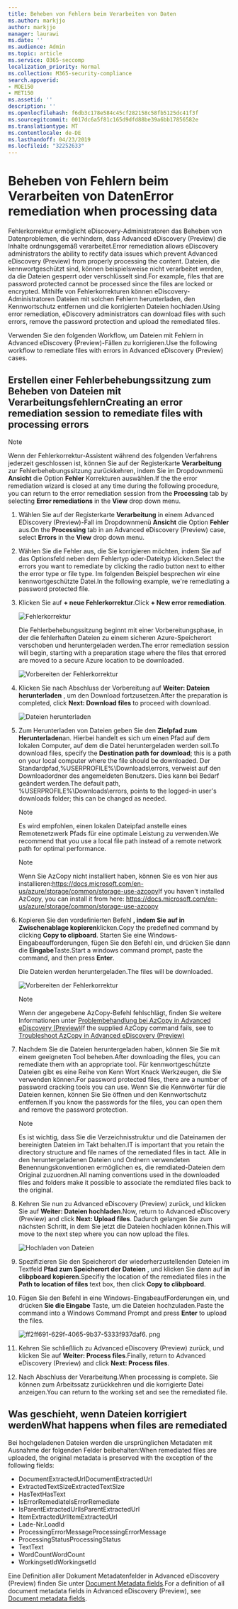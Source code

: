 ```yaml
---
title: Beheben von Fehlern beim Verarbeiten von Daten
ms.author: markjjo
author: markjjo
manager: laurawi
ms.date: ''
ms.audience: Admin
ms.topic: article
ms.service: O365-seccomp
localization_priority: Normal
ms.collection: M365-security-compliance
search.appverid:
- MOE150
- MET150
ms.assetid: ''
description: ''
ms.openlocfilehash: f6db3c178e584c45cf282158c58fb5125dc41f3f
ms.sourcegitcommit: 0017dc6a5f81c165d9dfd88be39a6bb17856582e
ms.translationtype: MT
ms.contentlocale: de-DE
ms.lasthandoff: 04/23/2019
ms.locfileid: "32252633"
---
```

# <a name="error-remediation-when-processing-data"></a><span data-ttu-id="6efbb-102">Beheben von Fehlern beim Verarbeiten von Daten</span><span class="sxs-lookup"><span data-stu-id="6efbb-102">Error remediation when processing data</span></span>

<span data-ttu-id="6efbb-103">Fehlerkorrektur ermöglicht eDiscovery-Administratoren das Beheben von Datenproblemen, die verhindern, dass Advanced eDiscovery (Preview) die Inhalte ordnungsgemäß verarbeitet.</span><span class="sxs-lookup"><span data-stu-id="6efbb-103">Error remediation allows eDiscovery administrators the ability to rectify data issues which prevent Advanced eDiscovery (Preview) from properly processing the content.</span></span> <span data-ttu-id="6efbb-104">Dateien, die kennwortgeschützt sind, können beispielsweise nicht verarbeitet werden, da die Dateien gesperrt oder verschlüsselt sind.</span><span class="sxs-lookup"><span data-stu-id="6efbb-104">For example, files that are password protected cannot be processed since the files are locked or encrypted.</span></span> <span data-ttu-id="6efbb-105">Mithilfe von Fehlerkorrekturen können eDiscovery-Administratoren Dateien mit solchen Fehlern herunterladen, den Kennwortschutz entfernen und die korrigierten Dateien hochladen.</span><span class="sxs-lookup"><span data-stu-id="6efbb-105">Using error remediation, eDiscovery administrators can download files with such errors, remove the password protection and upload the remediated files.</span></span>

<span data-ttu-id="6efbb-106">Verwenden Sie den folgenden Workflow, um Dateien mit Fehlern in Advanced eDiscovery (Preview)-Fällen zu korrigieren.</span><span class="sxs-lookup"><span data-stu-id="6efbb-106">Use the following workflow to remediate files with errors in Advanced eDiscovery (Preview) cases.</span></span>

## <a name="creating-an-error-remediation-session-to-remediate-files-with-processing-errors"></a><span data-ttu-id="6efbb-107">Erstellen einer Fehlerbehebungssitzung zum Beheben von Dateien mit Verarbeitungsfehlern</span><span class="sxs-lookup"><span data-stu-id="6efbb-107">Creating an error remediation session to remediate files with processing errors</span></span>

>[!NOTE]
><span data-ttu-id="6efbb-108">Wenn der Fehlerkorrektur-Assistent während des folgenden Verfahrens jederzeit geschlossen ist, können Sie auf der Registerkarte **Verarbeitung** zur Fehlerbehebungssitzung zurückkehren, indem Sie im Dropdownmenü **Ansicht** die Option **Fehler** Korrekturen auswählen.</span><span class="sxs-lookup"><span data-stu-id="6efbb-108">If the the error remediation wizard is closed at any time during the following procedure, you can return to the error remediation session from the **Processing** tab by selecting **Error remediations** in the **View** drop down menu.</span></span>

1. <span data-ttu-id="6efbb-109">Wählen Sie auf der Registerkarte **Verarbeitung** in einem Advanced EDiscovery (Preview)-Fall im Dropdownmenü **Ansicht** die Option **Fehler** aus.</span><span class="sxs-lookup"><span data-stu-id="6efbb-109">On the **Processing** tab in an Advanced eDiscovery (Preview) case, select **Errors** in the **View** drop down menu.</span></span>

2. <span data-ttu-id="6efbb-110">Wählen Sie die Fehler aus, die Sie korrigieren möchten, indem Sie auf das Optionsfeld neben dem Fehlertyp oder-Dateityp klicken.</span><span class="sxs-lookup"><span data-stu-id="6efbb-110">Select the errors you want to remediate by clicking the radio button next to either the error type or file type.</span></span>  <span data-ttu-id="6efbb-111">Im folgenden Beispiel besprechen wir eine kennwortgeschützte Datei.</span><span class="sxs-lookup"><span data-stu-id="6efbb-111">In the following example, we're remediating a password protected file.</span></span>

3. <span data-ttu-id="6efbb-112">Klicken Sie auf **+ neue Fehlerkorrektur**.</span><span class="sxs-lookup"><span data-stu-id="6efbb-112">Click **+ New error remediation**.</span></span>

    ![Fehlerkorrektur](../media/8c2faf1a-834b-44fc-b418-6a18aed8b81a.png)

    <span data-ttu-id="6efbb-114">Die Fehlerbehebungssitzung beginnt mit einer Vorbereitungsphase, in der die fehlerhaften Dateien zu einem sicheren Azure-Speicherort verschoben und heruntergeladen werden.</span><span class="sxs-lookup"><span data-stu-id="6efbb-114">The error remediation session will begin, starting with a preparation stage where the files that errored are moved to a secure Azure location to be downloaded.</span></span>

    ![Vorbereiten der Fehlerkorrektur](../media/390572ec-7012-47c4-a6b6-4cbb5649e8a8.png)

4. <span data-ttu-id="6efbb-116">Klicken Sie nach Abschluss der Vorbereitung auf **Weiter: Dateien herunterladen** , um den Download fortzusetzen.</span><span class="sxs-lookup"><span data-stu-id="6efbb-116">After the preparation is completed, click **Next: Download files** to proceed with download.</span></span>

    ![Dateien herunterladen](../media/6ac04b09-8e13-414a-9e24-7c75ba586363.png)

5. <span data-ttu-id="6efbb-118">Zum Herunterladen von Dateien geben Sie den **Zielpfad zum Herunterladen**an. Hierbei handelt es sich um einen Pfad auf dem lokalen Computer, auf dem die Datei heruntergeladen werden soll.</span><span class="sxs-lookup"><span data-stu-id="6efbb-118">To download files, specify the **Destination path for download**; this is a path on your local computer where the file should be downloaded.</span></span>  <span data-ttu-id="6efbb-119">Der Standardpfad,%USERPROFILE%\Downloads\errors, verweist auf den Downloadordner des angemeldeten Benutzers. Dies kann bei Bedarf geändert werden.</span><span class="sxs-lookup"><span data-stu-id="6efbb-119">The default path, %USERPROFILE%\Downloads\errors, points to the logged-in user's downloads folder; this can be changed as needed.</span></span>

    >[!NOTE]
    ><span data-ttu-id="6efbb-120">Es wird empfohlen, einen lokalen Dateipfad anstelle eines Remotenetzwerk Pfads für eine optimale Leistung zu verwenden.</span><span class="sxs-lookup"><span data-stu-id="6efbb-120">We recommend that you use a local file path instead of a remote network path for optimal performance.</span></span>

    > [!NOTE]
    > <span data-ttu-id="6efbb-121">Wenn Sie AzCopy nicht installiert haben, können Sie es von hier aus installieren:https://docs.microsoft.com/en-us/azure/storage/common/storage-use-azcopy</span><span class="sxs-lookup"><span data-stu-id="6efbb-121">If you haven't installed AzCopy, you can install it from here: https://docs.microsoft.com/en-us/azure/storage/common/storage-use-azcopy</span></span>

6. <span data-ttu-id="6efbb-122">Kopieren Sie den vordefinierten Befehl **, indem Sie auf in Zwischenablage kopieren**klicken.</span><span class="sxs-lookup"><span data-stu-id="6efbb-122">Copy the predefined command by clicking **Copy to clipboard**.</span></span> <span data-ttu-id="6efbb-123">Starten Sie eine Windows-Eingabeaufforderungen, fügen Sie den Befehl ein, und drücken Sie dann die **Eingabe**Taste.</span><span class="sxs-lookup"><span data-stu-id="6efbb-123">Start a windows command prompt, paste the command, and then press **Enter**.</span></span>  

    <span data-ttu-id="6efbb-124">Die Dateien werden heruntergeladen.</span><span class="sxs-lookup"><span data-stu-id="6efbb-124">The files will be downloaded.</span></span>

    ![Vorbereiten der Fehlerkorrektur](../media/f364ab4d-31c5-4375-b69f-650f694a2f69.png)

    > [!NOTE]
    > <span data-ttu-id="6efbb-126">Wenn der angegebene AzCopy-Befehl fehlschlägt, finden Sie weitere Informationen unter [Problembehandlung bei AzCopy in Advanced eDiscovery (Preview)](troubleshooting-azcopy.md)</span><span class="sxs-lookup"><span data-stu-id="6efbb-126">If the supplied AzCopy command fails, see to [Troubleshoot AzCopy in Advanced eDiscovery (Preview)](troubleshooting-azcopy.md)</span></span>

7. <span data-ttu-id="6efbb-127">Nachdem Sie die Dateien heruntergeladen haben, können Sie Sie mit einem geeigneten Tool beheben.</span><span class="sxs-lookup"><span data-stu-id="6efbb-127">After downloading the files, you can remediate them with an appropriate tool.</span></span> <span data-ttu-id="6efbb-128">Für kennwortgeschützte Dateien gibt es eine Reihe von Kenn Wort Knack Werkzeugen, die Sie verwenden können.</span><span class="sxs-lookup"><span data-stu-id="6efbb-128">For password protected files, there are a number of password cracking tools you can use.</span></span> <span data-ttu-id="6efbb-129">Wenn Sie die Kennwörter für die Dateien kennen, können Sie Sie öffnen und den Kennwortschutz entfernen.</span><span class="sxs-lookup"><span data-stu-id="6efbb-129">If you know the passwords for the files, you can open them and remove the password protection.</span></span>
    > [!NOTE]
    > <span data-ttu-id="6efbb-130">Es ist wichtig, dass Sie die Verzeichnisstruktur und die Dateinamen der bereinigten Dateien im Takt behalten.</span><span class="sxs-lookup"><span data-stu-id="6efbb-130">IT is important that you retain the directory structure and file names of the remediated files in tact.</span></span>  <span data-ttu-id="6efbb-131">Alle in den heruntergeladenen Dateien und Ordnern verwendeten Benennungskonventionen ermöglichen es, die remdiated-Dateien dem Original zuzuordnen.</span><span class="sxs-lookup"><span data-stu-id="6efbb-131">All naming conventions used in the downloaded files and folders make it possible to associate the remdiated files back to the original.</span></span>

8. <span data-ttu-id="6efbb-132">Kehren Sie nun zu Advanced eDiscovery (Preview) zurück, und klicken Sie auf **Weiter: Dateien hochladen**.</span><span class="sxs-lookup"><span data-stu-id="6efbb-132">Now, return to Advanced eDiscovery (Preview) and click **Next: Upload files**.</span></span>  <span data-ttu-id="6efbb-133">Dadurch gelangen Sie zum nächsten Schritt, in dem Sie jetzt die Dateien hochladen können.</span><span class="sxs-lookup"><span data-stu-id="6efbb-133">This will move to the next step where you can now upload the files.</span></span>

    ![Hochladen von Dateien](../media/af3d8617-1bab-4ecd-8de0-22e53acba240.png)

9. <span data-ttu-id="6efbb-135">Spezifizieren Sie den Speicherort der wiederherzustellenden Dateien im Textfeld **Pfad zum Speicherort der Dateien** , und klicken Sie dann auf **in clibpboard kopieren**.</span><span class="sxs-lookup"><span data-stu-id="6efbb-135">Specifiy the location of the remediated files in the **Path to location of files** text box, then click **Copy to clibpboard**.</span></span>

10. <span data-ttu-id="6efbb-136">Fügen Sie den Befehl in eine Windows-EingabeaufForderungen ein, und drücken **Sie die Eingabe** Taste, um die Dateien hochzuladen.</span><span class="sxs-lookup"><span data-stu-id="6efbb-136">Paste the command into a Windows Command Prompt and press **Enter** to upload the files.</span></span>

    ![ff2ff691-629f-4065-9b37-5333f937daf6. png](../media/ff2ff691-629f-4065-9b37-5333f937daf6.png)

11. <span data-ttu-id="6efbb-138">Kehren Sie schließlich zu Advanced eDiscovery (Preview) zurück, und klicken Sie auf **Weiter: Process files**.</span><span class="sxs-lookup"><span data-stu-id="6efbb-138">Finally, return to Advanced eDiscovery (Preview) and click **Next: Process files**.</span></span>

12. <span data-ttu-id="6efbb-139">Nach Abschluss der Verarbeitung.</span><span class="sxs-lookup"><span data-stu-id="6efbb-139">When processing is complete.</span></span>  <span data-ttu-id="6efbb-140">Sie können zum Arbeitssatz zurückkehren und die korrigierte Datei anzeigen.</span><span class="sxs-lookup"><span data-stu-id="6efbb-140">You can return to the working set and see the remediated file.</span></span>

## <a name="what-happens-when-files-are-remediated"></a><span data-ttu-id="6efbb-141">Was geschieht, wenn Dateien korrigiert werden</span><span class="sxs-lookup"><span data-stu-id="6efbb-141">What happens when files are remediated</span></span>

<span data-ttu-id="6efbb-142">Bei hochgeladenen Dateien werden die ursprünglichen Metadaten mit Ausnahme der folgenden Felder beibehalten:</span><span class="sxs-lookup"><span data-stu-id="6efbb-142">When remediated files are uploaded, the original metadata is preserved with the exception of the following fields:</span></span> 

- <span data-ttu-id="6efbb-143">DocumentExtractedUrl</span><span class="sxs-lookup"><span data-stu-id="6efbb-143">DocumentExtractedUrl</span></span>
- <span data-ttu-id="6efbb-144">ExtractedTextSize</span><span class="sxs-lookup"><span data-stu-id="6efbb-144">ExtractedTextSize</span></span>
- <span data-ttu-id="6efbb-145">HasText</span><span class="sxs-lookup"><span data-stu-id="6efbb-145">HasText</span></span>
- <span data-ttu-id="6efbb-146">IsErrorRemediate</span><span class="sxs-lookup"><span data-stu-id="6efbb-146">IsErrorRemediate</span></span>
- <span data-ttu-id="6efbb-147">IsParentExtractedUrl</span><span class="sxs-lookup"><span data-stu-id="6efbb-147">IsParentExtractedUrl</span></span>
- <span data-ttu-id="6efbb-148">ItemExtractedUrl</span><span class="sxs-lookup"><span data-stu-id="6efbb-148">ItemExtractedUrl</span></span>
- <span data-ttu-id="6efbb-149">Lade-Nr.</span><span class="sxs-lookup"><span data-stu-id="6efbb-149">LoadId</span></span>
- <span data-ttu-id="6efbb-150">ProcessingErrorMessage</span><span class="sxs-lookup"><span data-stu-id="6efbb-150">ProcessingErrorMessage</span></span>
- <span data-ttu-id="6efbb-151">ProcessingStatus</span><span class="sxs-lookup"><span data-stu-id="6efbb-151">ProcessingStatus</span></span>
- <span data-ttu-id="6efbb-152">Text</span><span class="sxs-lookup"><span data-stu-id="6efbb-152">Text</span></span>
- <span data-ttu-id="6efbb-153">WordCount</span><span class="sxs-lookup"><span data-stu-id="6efbb-153">WordCount</span></span>
- <span data-ttu-id="6efbb-154">WorkingsetId</span><span class="sxs-lookup"><span data-stu-id="6efbb-154">WorkingsetId</span></span>

<span data-ttu-id="6efbb-155">Eine Definition aller Dokument Metadatenfelder in Advanced eDiscovery (Preview) finden Sie unter [Document Metadata fields](document-metadata-fields.md).</span><span class="sxs-lookup"><span data-stu-id="6efbb-155">For a definition of all document metadata fields in Advanced eDiscovery (Preview), see [Document metadata fields](document-metadata-fields.md).</span></span>